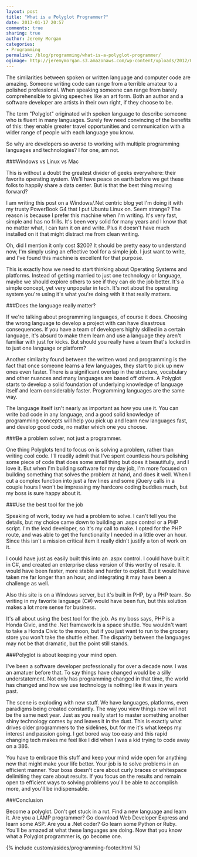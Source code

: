 ```yaml
---
layout: post
title: "What is a Polyglot Programmer?"
date: 2013-01-17 20:57
comments: true
sharing: true
author: Jeremy Morgan
categories:
- Programming
permalink: /blog/programming/what-is-a-polyglot-programmer/
ogimage: http://jeremymorgan.s3.amazonaws.com/wp-content/uploads/2012/07/how-to-learn-c-sharp.png
---
```


The similarities between spoken or written language and computer code are amazing. Someone writing code can range from a terrible amateur to a polished professional. When speaking someone can range from barely comprehensible to giving speeches like an art form. Both an author and a software developer are artists in their own right, if they choose to be.

<!-- more -->

The term "Polyglot" originated with spoken language to describe someone who is fluent in many languages. Surely few need convincing of the benefits of this: they enable greater travel opportunities and communication with a wider range of people with each language you know.

So why are developers so averse to working with multiple programming languages and technologies? I for one, am not.

###Windows vs Linux vs Mac

This is without a doubt the greatest divider of geeks everywhere: their favorite operating system. We'll have peace on earth before we get these folks to happily share a data center. But is that the best thing moving forward?

I am writing this post on a Windows/.Net centric blog yet I'm doing it with my trusty PowerBook G4 that I put Ubuntu Linux on. Seem strange? The reason is because I prefer this machine when I'm writing. It's very fast, simple and has no frills. It's been very solid for many years and I know that no matter what, I can turn it on and write. Plus it doesn't have much installed on it that might distract me from clean writing.

Oh, did I mention it only cost $200? It should be pretty easy to understand now, I'm simply using an effective tool for a simple job. I just want to write, and I've found this machine is excellent for that purpose.

This is exactly how we need to start thinking about Operating Systems and platforms. Instead of getting married to just one technology or language, maybe we should explore others to see if they can do the job better. It's a simple concept, yet very unpopular in tech. It's not about the operating system you're using it's what you're doing with it that really matters.



###Does the language really matter?

If we're talking about programming languages, of course it does. Choosing the wrong language to develop a project with can have disastrous consequences. If you have a team of developers highly skilled in a certain language, it's absurd to make them learn and use a language they aren't familiar with just for kicks. But should you really have a team that's locked in to just one language or platform?

Another similarity found between the written word and programming is the fact that once someone learns a few languages, they start to pick up new ones even faster. There is a significant overlap in the structure, vocabulary and other nuances and many languages are based off others. A Polyglot starts to develop a solid foundation of underlying knowledge of language itself and learn considerably faster. Programming languages are the same way.

The language itself isn't nearly as important as how you use it. You can write bad code in any language, and a good solid knowledge of programming concepts will help you pick up and learn new languages fast, and develop good code, no matter which one you choose.

###Be a problem solver, not just a programmer.

One thing Polyglots tend to focus on is solving a problem, rather than writing cool code. I'll readily admit that I've spent countless hours polishing some piece of code that does some small thing but does it beautifully, and I love it. But when I'm building software for my day job, I'm more focused on building something that solves the problem at hand, and does it well. When I cut a complex function into just a few lines and some jQuery calls in a couple hours I won't be impressing my hardcore coding buddies much, but my boss is sure happy about it.

###Use the best tool for the job

Speaking of work, today we had a problem to solve. I can't tell you the details, but my choice came down to building an .aspx control or a PHP script. I'm the lead developer, so it's my call to make. I opted for the PHP route, and was able to get the functionality I needed in a little over an hour. Since this isn't a mission critical item it really didn't justify a ton of work on it.

I could have just as easily built this into an .aspx control. I could have built it in C#, and created an enterprise class version of this worthy of resale. It would have been faster, more stable and harder to exploit. But it would have taken me far longer than an hour, and integrating it may have been a challenge as well.

Also this site is on a Windows server, but it's built in PHP, by a PHP team. So writing in my favorite language (C#) would have been fun, but this solution makes a lot more sense for business.

It's all about using the best tool for the job. As my boss says, PHP is a Honda Civic, and the .Net framework is a space shuttle. You wouldn't want to take a Honda Civic to the moon, but if you just want to run to the grocery store you won't take the shuttle either. The disparity between the languages may not be that dramatic, but the point still stands.

###Polyglot is about keeping your mind open.

I've been a software developer professionally for over a decade now. I was an amatuer before that. To say things have changed would be a silly understatement. Not only has programming changed in that time, the world has changed and how we use technology is nothing like it was  in years past.

The scene is exploding with new stuff. We have languages, platforms, even paradigms being created constantly. The way you view things now will not be the same next year. Just as you really start to master something another shiny technology comes by and leaves it in the dust. This is exactly what drives older programmers to the sidelines, but for me it's what keeps my interest and passion going. I get bored way too easy and this rapid changing tech makes me feel like I did when I was a kid trying to code away on a 386.

You have to embrace this stuff and keep your mind wide open for anything new that might make your life better. Your job is to solve problems in an efficient manner. Your boss doesn't care about curly braces or whitespace delimiting they care about results. If you focus on the results and remain open to efficient ways to solving problems you'll be able to accomplish more, and you'll be indispensable.

###Conclusion

Become a polyglot. Don't get stuck in a rut. Find a new language and learn it. Are you a LAMP programmer? Go download Web Developer Express and learn some ASP. Are you a .Net coder? Go learn some Python or Ruby. You'll be amazed at what these languages are doing. Now that you know what a Polyglot programmer is, go become one.


{% include custom/asides/programming-footer.html %}


